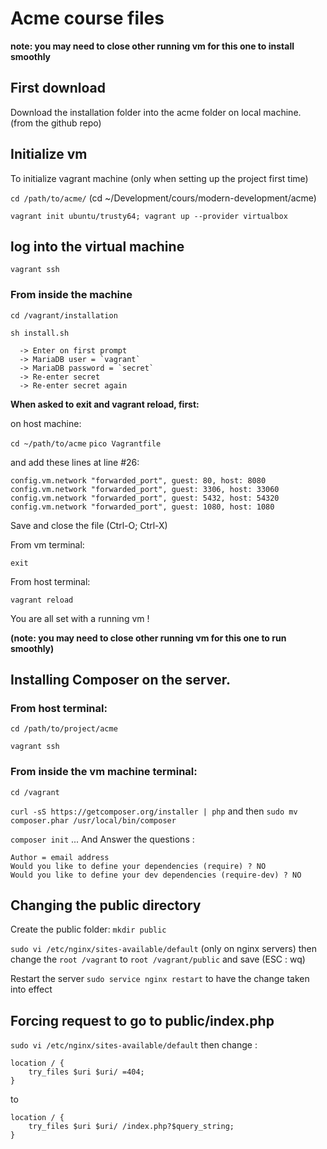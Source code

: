 # Acme course files

**note: you may need to close other running vm for this one to install smoothly**

## First download

Download the installation folder into the acme folder on local machine. (from the github repo)

## Initialize vm

To initialize vagrant machine (only when setting up the project first time)

`cd /path/to/acme/`  (cd ~/Development/cours/modern-development/acme)

`vagrant init ubuntu/trusty64; vagrant up --provider virtualbox`

## log into the virtual machine

`vagrant ssh`

### From inside the machine

`cd /vagrant/installation`

`sh install.sh`

```
  -> Enter on first prompt
  -> MariaDB user = `vagrant`
  -> MariaDB password = `secret`
  -> Re-enter secret
  -> Re-enter secret again
```
  
**When asked to exit and vagrant reload, first:**

on host machine:

`cd ~/path/to/acme`
`pico Vagrantfile`

and add these lines at line #26:

```
config.vm.network "forwarded_port", guest: 80, host: 8080
config.vm.network "forwarded_port", guest: 3306, host: 33060
config.vm.network "forwarded_port", guest: 5432, host: 54320
config.vm.network "forwarded_port", guest: 1080, host: 1080
```

Save and close the file (Ctrl-O; Ctrl-X)

From vm terminal:

`exit`

From host terminal:

`vagrant reload`

You are all set with a running vm !

**(note: you may need to close other running vm for this one to run smoothly)**

## Installing Composer on the server.

### From host terminal:

`cd /path/to/project/acme`

`vagrant ssh`

### From inside the vm machine terminal:

`cd /vagrant`

`curl -sS https://getcomposer.org/installer | php` and then `sudo mv composer.phar /usr/local/bin/composer`

`composer init` ... And Answer the questions :

```
Author = email address
Would you like to define your dependencies (require) ? NO
Would you like to define your dev dependencies (require-dev) ? NO
```

## Changing the public directory

Create the public folder: `mkdir public`

`sudo vi /etc/nginx/sites-available/default`  (only on nginx servers) then change the `root /vagrant` to `root /vagrant/public` and save (ESC : wq)

Restart the server `sudo service nginx restart` to have the change taken into effect

## Forcing request to go to public/index.php

`sudo vi /etc/nginx/sites-available/default` then change :

```
location / {
	try_files $uri $uri/ =404;
}
```

to 

```
location / {
	try_files $uri $uri/ /index.php?$query_string;
}
```

